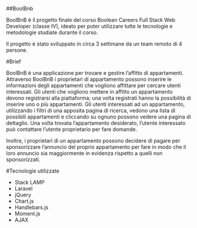 ##BoolBnb

BoolBnB è il progetto finale del corso Boolean Careers Full Stack Web Developer (classe IV), ideato per poter utilizzare tutte le tecnologie e metodologie studiate durante il corso.

Il progetto è stato sviluppato in circa 3 settimane da un team remoto di 4 persone.

#Brief

BoolBnB è una applicazione per trovare e gestire l’affitto di appartamenti.
Attraverso BoolBnB i proprietari di appartamento possono inserire le informazioni degli appartamenti che vogliono affittare per cercare utenti interessati.
Gli utenti che vogliono mettere in affitto un appartamento devono registrarsi alla piattaforma; una volta registrati hanno la possibilità di inserire uno o più appartamenti.
Gli utenti interessati ad un appartamento, utilizzando i filtri di una apposita pagina di ricerca, vedono una lista di possibili appartamenti e cliccando su ognuno possono vedere una pagina di dettaglio.
Una volta trovata l’appartamento desiderato, l’utente interessato può contattare l’utente proprietario per fare domande.

Inoltre, i proprietari di un appartamento possono decidere di pagare per sponsorizzare l’annuncio del proprio appartamento per fare in modo che il loro annuncio sia maggiormente in evidenza rispetto a quelli non sponsorizzati.

#Tecnologie utilizzate

- Stack LAMP
- Laravel
- jQuery
- Chart.js
- Handlebars.js
- Moment.js
- AJAX

